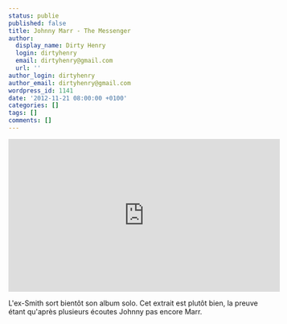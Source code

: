 ```yaml
---
status: publie
published: false
title: Johnny Marr - The Messenger
author:
  display_name: Dirty Henry
  login: dirtyhenry
  email: dirtyhenry@gmail.com
  url: ''
author_login: dirtyhenry
author_email: dirtyhenry@gmail.com
wordpress_id: 1141
date: '2012-11-21 08:00:00 +0100'
categories: []
tags: []
comments: []
---
```

<iframe width="540" height="304" src="http://www.youtube.com/embed/d2W8aVDxeBY" frameborder="0" allowfullscreen></iframe>

L'ex-Smith sort bientôt son album solo. Cet extrait est plutôt bien, la preuve étant qu'après plusieurs écoutes Johnny pas encore Marr.
